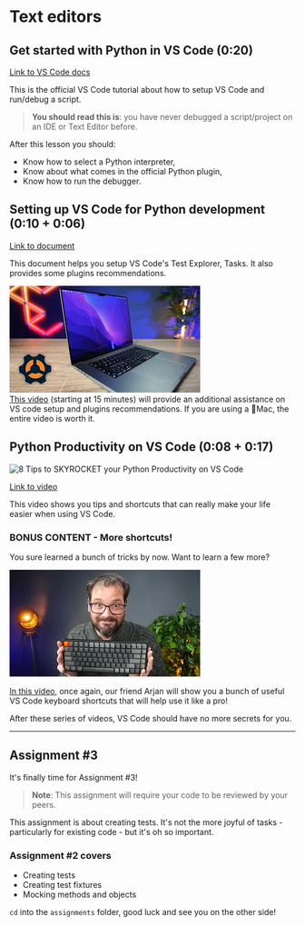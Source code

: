 # Text editors

## Get started with Python in VS Code (0:20)

[Link to VS Code docs](https://code.visualstudio.com/docs/python/python-tutorial)

This is the official VS Code tutorial about how to setup VS Code and run/debug a script.

> **You should read this is**: you have never debugged a script/project on an IDE or Text Editor before.

After this lesson you should:

- Know how to select a Python interpreter,
- Know about what comes in the official Python plugin,
- Know how to run the debugger.

## Setting up VS Code for Python development (0:10 + 0:06)

[Link to document](https://docs.google.com/document/u/1/d/1xHJ9Kq9OVsWh4OH8DYB_7dsKW2tzCPZ8FOI9VrGU2SU)

This document helps you setup VS Code's Test Explorer, Tasks. It also provides some plugins recommendations.

[![How To Setup A MacBook Pro M1 For Software Development](../images/7ed957c42eda58cf652e0a6231c514c18357aa61b83eb5cceb12603fef9b82ac.png)](https://www.youtube.com/watch?v=5eSaJGSGLs0&t=900s)   
[This video](https://www.youtube.com/watch?v=5eSaJGSGLs0&t=900s) (starting at 15 minutes) will provide an additional assistance on VS code setup and plugins recommendations. If you are using a Mac, the entire video is worth it. 

## Python Productivity on VS Code (0:08 + 0:17)

![8 Tips to SKYROCKET your Python Productivity on VS Code](../images/10b7c07302d9be872cb991d9c1784df7bf45bbb770db80925415605cf49129b4.png)  

[Link to video](https://youtu.be/slHzJh6pGo8) 

This video shows you tips and shortcuts that can really make your life easier when using VS Code.


### BONUS CONTENT - More shortcuts!

You sure learned a bunch of tricks by now. Want to learn a few more?

[![30 VSCode Keyboard Shortcuts You NEED to Know](../images/7e14212a10f18175238ee3e16b54f85b54126843a0d2c21fee8fdce149257282.png)](https://youtu.be/dI34jrEtmB0)

[In this video](https://youtu.be/dI34jrEtmB0), once again, our friend Arjan will show you a bunch of useful VS Code keyboard shortcuts that will help use it like a pro!

After these series of videos, VS Code should have no more secrets for you.

---

## Assignment #3

It's finally time for Assignment #3!

> **Note**: This assignment will require your code to be reviewed by your peers.

This assignment is about creating tests. It's not the more joyful of tasks - particularly for existing code - but it's oh so important.

### Assignment #2 covers

- Creating tests
- Creating test fixtures
- Mocking methods and objects

`cd` into the `assignments` folder, good luck and see you on the other side!
